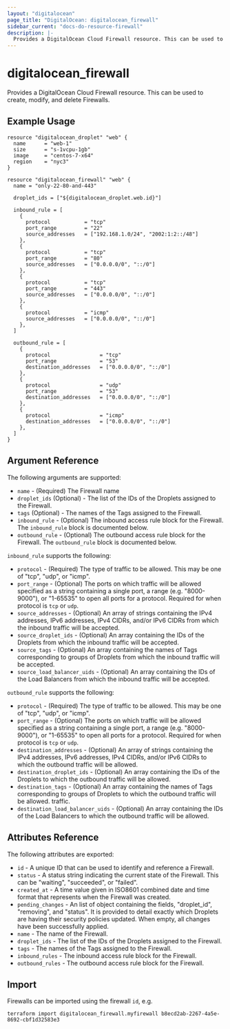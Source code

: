 ```yaml
---
layout: "digitalocean"
page_title: "DigitalOcean: digitalocean_firewall"
sidebar_current: "docs-do-resource-firewall"
description: |-
  Provides a DigitalOcean Cloud Firewall resource. This can be used to create, modify, and delete Firewalls.
---
```


# digitalocean\_firewall

Provides a DigitalOcean Cloud Firewall resource. This can be used to create,
modify, and delete Firewalls.

## Example Usage

```hcl
resource "digitalocean_droplet" "web" {
  name      = "web-1"
  size      = "s-1vcpu-1gb"
  image     = "centos-7-x64"
  region    = "nyc3"
}

resource "digitalocean_firewall" "web" {
  name = "only-22-80-and-443"

  droplet_ids = ["${digitalocean_droplet.web.id}"]

  inbound_rule = [
    {
      protocol           = "tcp"
      port_range         = "22"
      source_addresses   = ["192.168.1.0/24", "2002:1:2::/48"]
    },
    {
      protocol           = "tcp"
      port_range         = "80"
      source_addresses   = ["0.0.0.0/0", "::/0"]
    },
    {
      protocol           = "tcp"
      port_range         = "443"
      source_addresses   = ["0.0.0.0/0", "::/0"]
    },
    {
      protocol           = "icmp"
      source_addresses   = ["0.0.0.0/0", "::/0"]
    },
  ]

  outbound_rule = [
    {
      protocol                = "tcp"
      port_range              = "53"
      destination_addresses   = ["0.0.0.0/0", "::/0"]
    },
    {
      protocol                = "udp"
      port_range              = "53"
      destination_addresses   = ["0.0.0.0/0", "::/0"]
    },
    {
      protocol                = "icmp"
      destination_addresses   = ["0.0.0.0/0", "::/0"]
    },
  ]
}
```

## Argument Reference

The following arguments are supported:

* `name` - (Required) The Firewall name
* `droplet_ids` (Optional) - The list of the IDs of the Droplets assigned
  to the Firewall.
* `tags` (Optional) - The names of the Tags assigned to the Firewall.
* `inbound_rule` - (Optional) The inbound access rule block for the Firewall.
  The `inbound_rule` block is documented below.
* `outbound_rule` - (Optional) The outbound access rule block for the Firewall.
  The `outbound_rule` block is documented below.

`inbound_rule` supports the following:

* `protocol` - (Required) The type of traffic to be allowed.
  This may be one of "tcp", "udp", or "icmp".
* `port_range` - (Optional) The ports on which traffic will be allowed
  specified as a string containing a single port, a range (e.g. "8000-9000"),
  or "1-65535" to open all ports for a protocol. Required for when protocol is
  `tcp` or `udp`.
* `source_addresses` - (Optional) An array of strings containing the IPv4
  addresses, IPv6 addresses, IPv4 CIDRs, and/or IPv6 CIDRs from which the
  inbound traffic will be accepted.
* `source_droplet_ids` - (Optional) An array containing the IDs of
  the Droplets from which the inbound traffic will be accepted.
* `source_tags` - (Optional) An array containing the names of Tags
  corresponding to groups of Droplets from which the inbound traffic
  will be accepted.
* `source_load_balancer_uids` - (Optional) An array containing the IDs
  of the Load Balancers from which the inbound traffic will be accepted.

`outbound_rule` supports the following:

* `protocol` - (Required) The type of traffic to be allowed.
  This may be one of "tcp", "udp", or "icmp".
* `port_range` - (Optional) The ports on which traffic will be allowed
  specified as a string containing a single port, a range (e.g. "8000-9000"),
  or "1-65535" to open all ports for a protocol. Required for when protocol is
  `tcp` or `udp`.
* `destination_addresses` - (Optional) An array of strings containing the IPv4
  addresses, IPv6 addresses, IPv4 CIDRs, and/or IPv6 CIDRs to which the
  outbound traffic will be allowed.
* `destination_droplet_ids` - (Optional) An array containing the IDs of
  the Droplets to which the outbound traffic will be allowed.
* `destination_tags` - (Optional) An array containing the names of Tags
  corresponding to groups of Droplets to which the outbound traffic will
  be allowed.
  traffic.
* `destination_load_balancer_uids` - (Optional) An array containing the IDs
  of the Load Balancers to which the outbound traffic will be allowed.


## Attributes Reference

The following attributes are exported:

* `id` - A unique ID that can be used to identify and reference a Firewall.
* `status` - A status string indicating the current state of the Firewall.
  This can be "waiting", "succeeded", or "failed".
* `created_at` - A time value given in ISO8601 combined date and time format
  that represents when the Firewall was created.
* `pending_changes` - An list of object containing the fields, "droplet_id",
  "removing", and "status".  It is provided to detail exactly which Droplets
  are having their security policies updated.  When empty, all changes
  have been successfully applied.
* `name` - The name of the Firewall.
* `droplet_ids` - The list of the IDs of the Droplets assigned to
  the Firewall.
* `tags` - The names of the Tags assigned to the Firewall.
* `inbound_rules` - The inbound access rule block for the Firewall.
* `outbound_rules` - The outbound access rule block for the Firewall.

## Import

Firewalls can be imported using the firewall `id`, e.g.

```
terraform import digitalocean_firewall.myfirewall b8ecd2ab-2267-4a5e-8692-cbf1d32583e3
```
